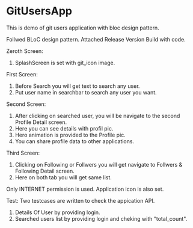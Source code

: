 # GitUsersApp
This is demo of git users application with bloc design pattern.


Follwed BLoC design pattern.
Attached Release Version Build with code.

Zeroth Screen:
1. SplashScreen is set with git_icon image.

First Screen:
1. Before Search you will get text to search any user.
2. Put user name in searchbar to search any user you want.

Second Screen:
1. After clicking on searched user, you will be navigate to the second Profile Detail screen.
2. Here you can see details with  profil pic.
3. Hero animation is provided to the Profile pic.
4. You can share profile data to other applications.

Third Screen:
1. Clicking on Following or Follwers you will get navigate to Follwers & Following Detail screen.
2. Here on both tab you will get same list.


Only INTERNET permission is used.
Application icon is also set.

Test:
Two testcases are written to check the appication API.

1. Details Of User by providing login.
2. Searched users list by providing login and cheking with "total_count".
